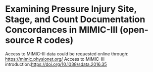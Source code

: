 # Examining Pressure Injury Site, Stage, and Count Documentation Concordances in MIMIC-III  (open-source R codes)
Access to MIMIC-III data could be requested online through: https://mimic.physionet.org/
Access to MIMIC-III introduction:https://doi.org/10.1038/sdata.2016.35 
